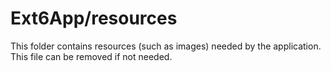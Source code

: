 # Ext6App/resources

This folder contains resources (such as images) needed by the application. This file can
be removed if not needed.
